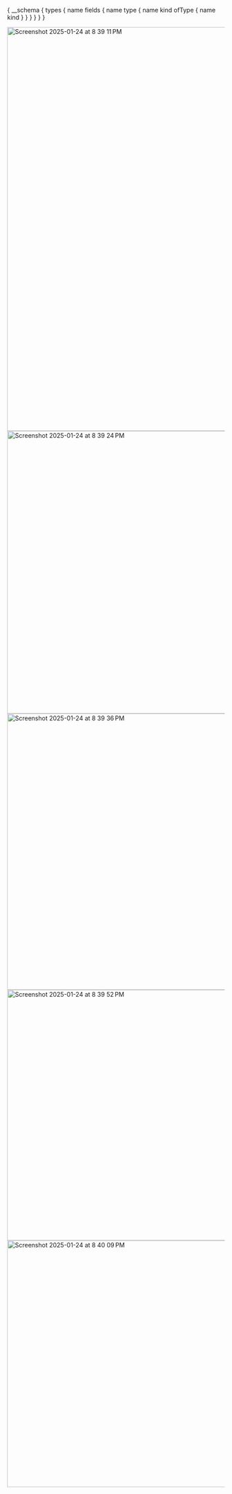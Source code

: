 {
  __schema {
    types {
      name
      fields {
        name
        type {
          name
          kind
          ofType {
            name
            kind
          }
        }
      }
    }
  }
}


<img width="933" alt="Screenshot 2025-01-24 at 8 39 11 PM" src="https://github.com/user-attachments/assets/f3abd4bf-2a19-4c6f-9fe6-aaa0d231dbdd" />
<img width="653" alt="Screenshot 2025-01-24 at 8 39 24 PM" src="https://github.com/user-attachments/assets/519fce34-474e-4c86-a114-dba23bf79157" />
<img width="638" alt="Screenshot 2025-01-24 at 8 39 36 PM" src="https://github.com/user-attachments/assets/6bacc61f-5909-4523-8bda-b9d6c3d65075" />
<img width="579" alt="Screenshot 2025-01-24 at 8 39 52 PM" src="https://github.com/user-attachments/assets/9706a922-a863-4273-a661-9f1ee007274f" />
<img width="570" alt="Screenshot 2025-01-24 at 8 40 09 PM" src="https://github.com/user-attachments/assets/03437e0c-df95-4a88-8638-44e81375eb97" />

